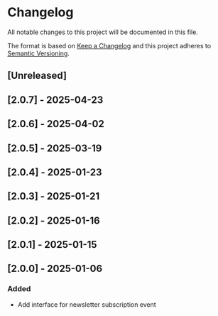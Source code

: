# Changelog

All notable changes to this project will be documented in this file.

The format is based on [Keep a Changelog](http://keepachangelog.com/en/1.0.0/)
and this project adheres to [Semantic Versioning](http://semver.org/spec/v2.0.0.html).

## [Unreleased]

## [2.0.7] - 2025-04-23

## [2.0.6] - 2025-04-02

## [2.0.5] - 2025-03-19

## [2.0.4] - 2025-01-23

## [2.0.3] - 2025-01-21

## [2.0.2] - 2025-01-16

## [2.0.1] - 2025-01-15

## [2.0.0] - 2025-01-06

### Added

- Add interface for newsletter subscription event
